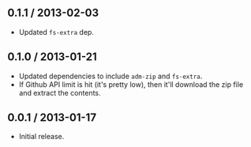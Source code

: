 0.1.1 / 2013-02-03
------------------
* Updated `fs-extra` dep.

0.1.0 / 2013-01-21
------------------
* Updated dependencies to include `adm-zip` and `fs-extra`.
* If Github API limit is hit (it's pretty low), then it'll download the zip file and extract the contents.

0.0.1 / 2013-01-17
------------------
* Initial release.
